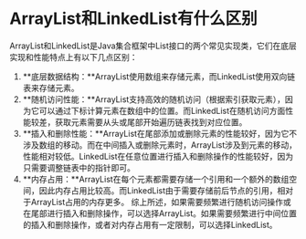 # ArrayList和LinkedList有什么区别
ArrayList和LinkedList是Java集合框架中List接口的两个常见实现类，它们在底层实现和性能特点上有以下几点区别：
1. **底层数据结构：**ArrayList使用数组来存储元素，而LinkedList使用双向链表来存储元素。
2. **随机访问性能：**ArrayList支持高效的随机访问（根据索引获取元素），因为它可以通过下标计算元素在数组中的位置。而LinkedList在随机访问方面性能较差，获取元素需要从头或尾部开始遍历链表找到对应位置。
3. **插入和删除性能：**ArrayList在尾部添加或删除元素的性能较好，因为它不涉及数组的移动。而在中间插入或删除元素时，ArrayList涉及到元素的移动，性能相对较低。LinkedList在任意位置进行插入和删除操作的性能较好，因为只需要调整链表中的指针即可。
4. **内存占用：**ArrayList在每个元素都需要存储一个引用和一个额外的数组空间，因此内存占用比较高。而LinkedList由于需要存储前后节点的引用，相对于ArrayList占用的内存更多。
综上所述，如果需要频繁进行随机访问操作或在尾部进行插入和删除操作，可以选择ArrayList。如果需要频繁进行中间位置的插入和删除操作，或者对内存占用有一定限制，可以选择LinkedList。
